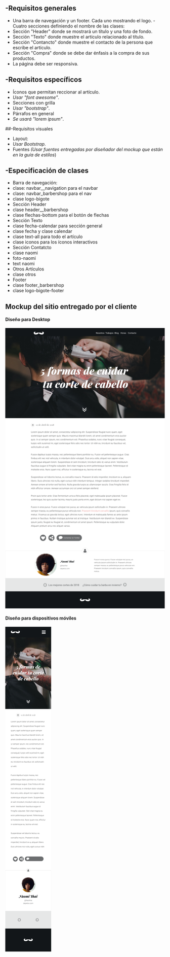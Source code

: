 
## -Requisitos generales
 - Una barra de navegación y un footer. Cada uno mostrando el logo.  - Cuatro secciones definiendo el nombre de las clases:
  - Sección "Header" donde se mostrará un título y una foto de fondo.
  - Sección "Texto" donde muestre el artículo relacionado al título.
  - Sección "Contancto" donde muestre el contacto de la persona que escribe el artículo.
  - Sección "Compra" donde se debe dar énfasis a la compra de sus productos.
  - La página debe ser responsiva.

## -Requisitos específicos
- Íconos que permitan reccionar al artículo.
 - *Usar "font awesome"*.
- Secciones con grilla
 - *Usar "bootstrap"*.
- Párrafos en general
 - *Se usará "lorem ipsum"*. 
 
##-Requisitos visuales

- Layout:
 - *Usar Bootstrap*.
- Fuentes *(Usar fuentes entregadas por diseñador del mockup que están en la guía de estilos*)
 
## -Especificación de clases

- Barra de navegación:
 - clase: navbar__navigation para el navbar
 - clase: navbar_barbershop para el nav
 - clase logo-bigote
- Sección Header 
 - clase header__barbershop
 - clase flechas-bottom para el botón de flechas
- Sección Texto
 - clase fecha-calendar para sección general
 - clase fecha y clase calendar
 - clase text-all para todo el artículo
 - clase iconos para los íconos interactivos
- Sección Contatcto
 - clase naomi
 - foto-naomi
 - text naomi
- Otros Artículos
 - clase otros
- Footer
 - clase footer_barbershop
 - clase logo-bigote-footer

## Mockup del sitio entregado por el cliente

#### Diseño para Desktop

![](assets/mockup/barbershop-desktop.png)



#### Diseño para dispositivos móviles

![](assets/mockup/barbershop-mobile.png)

